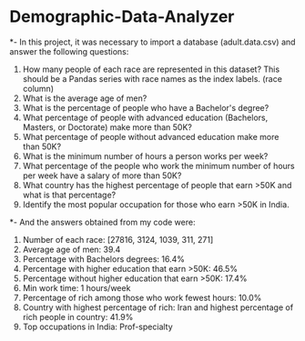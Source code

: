 # Demographic-Data-Analyzer


*- In this project, it was necessary to import a database (adult.data.csv) and answer the following questions:

1) How many people of each race are represented in this dataset? This should be a Pandas series with race names as the index labels. (race column)
2) What is the average age of men?
3) What is the percentage of people who have a Bachelor's degree?
4) What percentage of people with advanced education (Bachelors, Masters, or Doctorate) make more than 50K?
5) What percentage of people without advanced education make more than 50K?
6) What is the minimum number of hours a person works per week?
7) What percentage of the people who work the minimum number of hours per week have a salary of more than 50K?
8) What country has the highest percentage of people that earn >50K and what is that percentage?
9) Identify the most popular occupation for those who earn >50K in India.


*- And the answers obtained from my code were:

1) Number of each race: [27816, 3124, 1039, 311, 271]
2) Average age of men: 39.4
3) Percentage with Bachelors degrees: 16.4%
4) Percentage with higher education that earn >50K: 46.5%
5) Percentage without higher education that earn >50K: 17.4%
6) Min work time: 1 hours/week
7) Percentage of rich among those who work fewest hours: 10.0%
8) Country with highest percentage of rich: Iran and highest percentage of rich people in country: 41.9%
9) Top occupations in India: Prof-specialty
